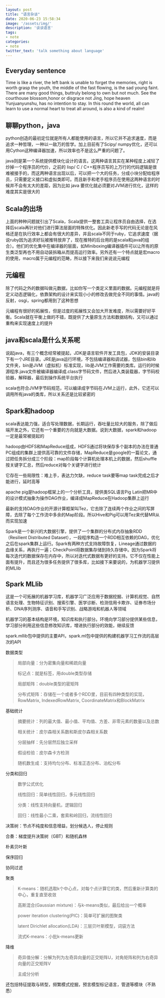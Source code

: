 ```yaml
---
layout: post
title: "语言杂谈"
date: 2020-06-23 15:58:34
image: '/assets/img/'
description: '谈谈语言'
tags:
- note
categories:
- note
twitter_text: 'talk something about language'
---
```


## Everyday sentence

Time is like a river, the left bank is unable to forget the memories, right is worth grasp the youth, the middle of the fast flowing, is the sad young faint. There are many good things, buttruly belong to own but not much. See the courthouse blossom,honor or disgrace not Jing, hope heaven Yunjuanyunshu, has no intention to stay. In this round the world, all can learn to use a normal heart to treat all around, is also a kind of realm!

## 聊聊python，java

python创造的最初定位就是所有人都能使用的语言，所以它并不追求速度，而是追求一种哲理，一种以一敌万的哲学。加上目前有了Scipy/ numpy优化，还可以用Cython这种编译器加速，所以效率也不是这么严重的问题了。

java则是第一个系统提供模块化设计的语言。这两种语言其实在某种程度上减轻了炒掉一个程序员的代价，之前的 lisp/ C / C++程序员写的上万行的代码逻辑是很难被接手的，而这两种语言出现以后，可以把一个大的任务，分成小块分配给程序员，只需要定义接口和虚拟类即可。而且新手和老手程序员在使用这两种语言的时候并不会有太大的差距，因为比如 java 要优化就必须要对JVM进行优化，这样的难度其实是很大的

## Scala的出场

上面的种种问题就引出了Scala，Scala提供一整套工具让程序员自由选择，在选择后scala再针对他们进行算法层面的特殊优化。因此新老手写的代码无论是在风格还是在执行效率上都会有很大的差异，并且scala不同于ruby，它追求速度（据说ruby因为追求好玩被推特放弃了，现在推特的后台用的是scala和java的组合）。他们的优化集中在编译器的层面，如Miniboxing编译器插件可以让所有的原生类泛型再也不用自动装拆箱从而提高运行效率。另外还有一个特点就是宏macro的使用，macro属于元编程的范畴，所以接下来我们来说说元编程

## 元编程

除了代码之外的数据叫做元数据，比如你写一个类定义里面的数据。元编程就是将定义动态逻辑化，依靠架构的设计来实现小小的修改去做完全不同的事情。java的反射，osgi，spring都用到了这种思想

元编程有很好的拓展性，但是过度的拓展性又会加大开发难度，所以需要好好平衡。Scala就在平衡上做的不错，既提供了大量原生方法和数据结构，又可以通过重构来实现速度上的提升

## java和scala是什么关系呢

说起java，有三个概念经常被提起，JDK是语言软件开发工具包，JDK的安装目录下有一个JRE目录。JRE是java运行环境，不包括编译器和调试器，包括bin和lib文件夹，bin是JVM（虚拟机）标准实现，lib是JVM工作需要的类库。运行的时候源程序.java文件被编译器编译成.class字节码文件，然后进入类装载器，字节码校验器，解释器，最后到操作系统平台执行

scala也符合JVM字节码规范，可以编译成字节码在JVM上运行，此外，它还可以调用所有java的类库，所以关系还是比较紧密的

## Spark和hadoop

scala表达能力强，适合写处理数据，长期运行，吞吐量比较大的服务，除了做后端开发之外，它还有一个重要的方向就是大数据。说到大数据，spark和hadoop一定是最常被提起的

hadoop由HDFS和MapReduce组成，HDFS通过将块保存多个副本的办法在普通PC组成的集群上提供高可靠的文件存储，MapReduce是google的一篇论文，通过把任务拆分成三个阶段：map阶段每个计算机处理本机上的数据，然后shuffle按关键字汇总，然后reduce对每个关键字进行统计

它存在一些局限性：难上手，表达力欠缺，reduce task要等map task完成之后才能进行，延时高等

apache pig是hadoop框架上的一个分析工具，提供类SQL语言Pig Latin把MR中的设计模式抽象为操作DAG作业，编译成MapReduce在Hadoop集群上运行

最新的支持DAG作业的开源计算框架叫Tez，它去除了连续两个作业之间的写屏障，去除了每个工作流中多余的Map阶段。所以Hive和Pig可以用Tez来代替MR从而实现加速

Spark是一个新兴的大数据引擎，提供了一个集群的分布式内存抽象RDD（Resilient Distributed Dataset），一段程序构造一个RDD相互依赖的DAG，优化之后在spark集群上运行。Spark有两种方式支持故障恢复，Lineage通过数据的血缘关系，再执行一遍；CheckPoint将数据集存储到持久存储中。因为Spark将每次迭代的数据保存在内存中，所以对迭代式数据有更好的支持。它不仅在性能上面有提升，而且还为很多任务提供了很多库，比如接下来要说的，为机器学习提供的MLlib

## Spark MLlib

这是一个可拓展的机器学习库，机器学习广泛应用于数据挖掘、计算机视觉、自然语言处理、生物特征识别、搜索引擎、医学诊断、检测信用卡欺诈、证券市场分析、DNA序列测序、语音和手写识别、战略游戏和机器人等领域

机器学习的基本结构是环境，知识库和执行部分。环境向学习部分提供某些信息，学习部分利用这些信息修改知识库，增进执行部分的效能，继续反馈

spark.mllib包中提供的主要API，spark.ml包中提供的构建机器学习工作流的高层次的API

数据类型

> 局部向量：分为密集向量和稀疏向量
>
> 标记点：就是标签，用double类型存储
>
> 局部矩阵：double类型的密矩阵
>
> 分布式矩阵：存储在一个或者多个RDD里，目前有四种类型的实现，RowMatrix, IndexedRowMatrix, CoordinateMatrix和BlockMatrix

基础统计

> 摘要统计：列的最大值、最小值、平均值、方差、非零元素的数量以及总数
>
> 相关统计：皮尔森相关系数和斯皮尔森相关系数
>
> 分层抽样：先分层然后独立采样
>
> 假设检验：皮尔森卡方检测
>
> 随机数生成：支持均匀分布、标准正态分布、泊松分布

分类和回归

> 数学公式优化
>
> 线性回归：简单线性回归，多元线性回归
>
> 分类：线性支持向量机，逻辑回归
>
> 回归：线性最小二乘，套索和岭回归，流线性回归

决策树：节点不纯度和信息增益，划分候选人，停止规则

合奏：梯度提升决策树（GBT）和随机森林

朴素贝叶斯

保序回归

协同过滤

聚类

> K-means：随机选取k个中心点，对每个点计算它的类，然后重新计算类的中心，重复直至收敛
>
> 高斯混合(Gaussian mixture)：与k-means类似，最后给出一个概率
>
> power iteration clustering(PIC)：简单可扩展的图聚类
>
> latent Dirichlet allocation(LDA)：三层贝叶斯模型，词袋方法
>
> 流式K-means：小批k-means更新

降维

> 奇异值分解：分解为列为左奇异向量的正交矩阵U，对角矩阵和列为右奇异向量的正交矩阵V
>
> 主成分分析

还包括特征提取与转型，频繁模式挖掘，预言模型标记语言，管道等模块（不熟悉）



